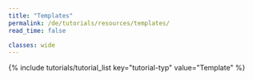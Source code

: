 ```yaml
---
title: "Templates"
permalink: /de/tutorials/resources/templates/
read_time: false

classes: wide
---
```


{% include tutorials/tutorial_list key="tutorial-typ" value="Template" %}
